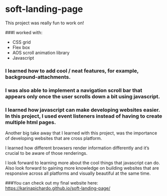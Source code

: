 # soft-landing-page

This project was really fun to work on!

###I worked with:
* CSS grid
* Flex box
* AOS scroll animation library 
* Javascript

### I learned how to add cool / neat features, for example, background-attachments.
### I was also able to implement a navigation scroll bar that appears only once the user scrolls down a bit using javascript.

### I learned how javascript can make developing websites easier. In this project, I used event listeners instead of having to create multiple html pages.

Another big take away that I Iearned with this project, was the importance of developing websites that are cross platform. 

I learned how different browsers render information differently and it’s crucial to be aware of those renderings. 

I look forward to learning more about the cool things that javascript can do. 
Also look forward to gaining more knowledge on building websites that are responsive across all platforms and visually beautiful at the same time.

###You can check out my final website here: https://karinapichardo.github.io/soft-landing-page/
